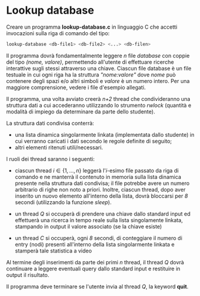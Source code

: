 # Lookup database
Creare un programma **lookup-database.c** in linguaggio C che accetti invocazioni sulla riga di comando del tipo:
```bash
lookup-database <db-file1> <db-file2> <...> <db-filen>
```

Il programma dovrà fondamentalmente leggere *n* file *database* con coppie del tipo *(nome, valore)*, permettendo all'utente di effettuare ricerche interattive sugli stessi attraverso una chiave.
Ciascun file database è un file testuale in cui ogni riga ha la struttura *"nome:valore"* dove *nome* può contenere degli spazi e/o altri simboli e *valore* è un numero intero. Per una maggiore comprensione, vedere i file d'esempio allegati.

Il programma, una volta avviato creerà *n+2* thread che condivideranno una struttura dati a cui accederanno utilizzando lo strumento *rwlock* (quantità e modalità di impiego da determinare da parte dello studente).

La struttura dati condivisa conterrà:
- una lista dinamica singolarmente linkata (implementata dallo studente) in cui verranno caricati i dati secondo le regole definite di seguito;
- altri elementi ritenuti utili/necessari.

I ruoli dei thread saranno i seguenti:
- ciascun thread $i \in \{1,\dots, n\}$ leggerà l'*i*-esimo file passato da riga di comando e ne manterrà il contenuto in memoria sulla lista dinamica presente nella struttura dati condivisa; il file potrebbe avere un numero arbitrario di righe non noto a priori. Inoltre, ciascun thread, dopo aver inserito un nuovo elemento all'interno della lista, dovrà bloccarsi per *8* secondi (utilizzando la funzione *sleep*).

- un thread *Q* si occuperà di prendere una chiave dallo standard input ed effettuerà una ricerca in tempo reale sulla lista singolamente linkata, stampando in output il valore associato (se la chiave esiste)

- un thread *C* si occuperà, ogni *8* secondi, di conteggiare il numero di entry (nodi) presenti all'interno della lista singolarmente linkata e stamperà tale statistica a video

Al termine degli inserimenti da parte dei primi *n* thread, il thread *Q* dovrà continuare a leggere eventuali query dallo standard input e restituire in output il risultato.

Il programma deve terminare se l'utente invia al thread *Q*, la keyword **quit**.